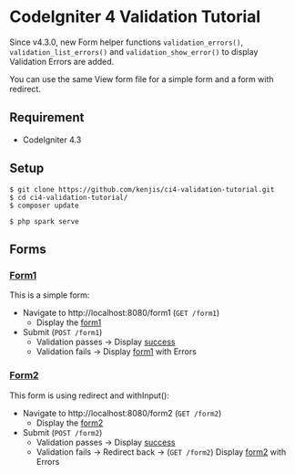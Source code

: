 # CodeIgniter 4 Validation Tutorial

Since v4.3.0, new Form helper functions `validation_errors()`, `validation_list_errors()`
and `validation_show_error()` to display Validation Errors are added.

You can use the same View form file for a simple form and a form with redirect.

## Requirement

- CodeIgniter 4.3

## Setup

```console
$ git clone https://github.com/kenjis/ci4-validation-tutorial.git
$ cd ci4-validation-tutorial/
$ composer update
```

```console
$ php spark serve
```

## Forms

### [Form1](https://github.com/kenjis/ci4-validation-tutorial/blob/777c4f9ebf93388a90a344617f1dce5c32458058/app/Controllers/Form.php#L14)

This is a simple form:

- Navigate to http://localhost:8080/form1 (`GET /form1`)
  - Display the [form1](https://github.com/kenjis/ci4-validation-tutorial/blob/main/app/Views/form1.php)
- Submit (`POST /form1`)
  - Validation passes → Display [success](https://github.com/kenjis/ci4-validation-tutorial/blob/main/app/Views/success.php)
  - Validation fails → Display [form1](https://github.com/kenjis/ci4-validation-tutorial/blob/main/app/Views/form1.php) with Errors

### [Form2](https://github.com/kenjis/ci4-validation-tutorial/blob/777c4f9ebf93388a90a344617f1dce5c32458058/app/Controllers/Form.php#L39)

This form is using redirect and withInput():

- Navigate to http://localhost:8080/form2 (`GET /form2`)
  - Display the [form2](https://github.com/kenjis/ci4-validation-tutorial/blob/main/app/Views/form2.php)
- Submit (`POST /form2`)
  - Validation passes → Display [success](https://github.com/kenjis/ci4-validation-tutorial/blob/main/app/Views/success.php)
  - Validation fails → Redirect back → (`GET /form2`) Display [form2](https://github.com/kenjis/ci4-validation-tutorial/blob/main/app/Views/form2.php) with Errors
